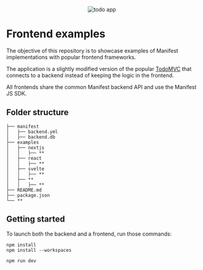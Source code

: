 <div align="center">
  <img src="https://github.com/user-attachments/assets/7afad85a-b285-4bd0-b36a-43f7558e2838" alt="todo app">
</div>

# Frontend examples

The objective of this repository is to showcase examples of Manifest implementations with popular frontend frameworks.

The application is a slightly modified version of the popular [TodoMVC](https://todomvc.com/) that connects to a backend instead of keeping the logic in the frontend.

All frontends share the common Manifest backend API and use the Manifest JS SDK.

## Folder structure

```
├── manifest
│   ├── backend.yml
│   ├── backend.db
├── examples
│   ├── nextjs
│   │   ├── **
│   ├── react
│   │   ├── **
│   ├── svelte
│   │   ├── **
│   ├── **
│   │   ├── **
├── README.md
├── package.json
└── **

```

## Getting started

To launch both the backend and a frontend, run those commands:

```
npm install
npm install --workspaces

npm run dev
```
